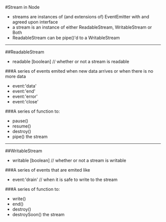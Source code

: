 #Stream in Node

- streams are instances of (and extensions of) EventEmitter with and agreed upon interface
- a stream is an instance of either ReadableStream, WritableStream or Both
- ReadableStream can be pipe()'d to a WritableStream

---

##ReadableStream

- readable [boolean] // whether or not a stream is readable

###A series of events emited when new data arrives or when there is no more data
- event:'data'
- event:'end'
- event:'error'
- event:'close'

###A series of function to:
- pause()
- resume()
- destroy()
- pipe()
the stream 

---

##WritableStream

- writable [boolean] // whether or not a stream is writable

###A series of events that are emited like
- event:'drain' // when it is safe to write to the stream

###A series of function to:
- write()
- end()
- destroy()
- destroySoon()
the stream 